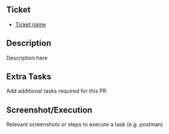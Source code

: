 ## Ticket

- [Ticket name]()

## Description

Description here

## Extra Tasks

Add additional tasks required for this PR

## Screenshot/Execution

Relevant screenshots or steps to execute a task (e.g. postman)
